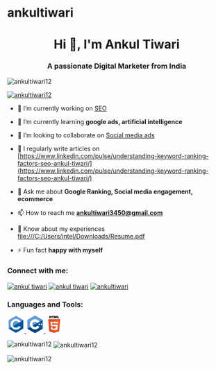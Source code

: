 # ankultiwari
<h1 align="center">Hi 👋, I'm Ankul Tiwari</h1>
<h3 align="center">A passionate Digital Marketer from India</h3>

<p align="left"> <img src="https://komarev.com/ghpvc/?username=ankultiwari12&label=Profile%20views&color=0e75b6&style=flat" alt="ankultiwari12" /> </p>

<p align="left"> <a href="https://github.com/ryo-ma/github-profile-trophy"><img src="https://github-profile-trophy.vercel.app/?username=ankultiwari12" alt="ankultiwari12" /></a> </p>

- 🔭 I’m currently working on [SEO](https://pestcontrolbengaluru.in)

- 🌱 I’m currently learning **google ads, artificial intelligence**

- 👯 I’m looking to collaborate on [Social media ads](https://hexagonvfx.in)

- 📝 I regularly write articles on [https://www.linkedin.com/pulse/understanding-keyword-ranking-factors-seo-ankul-tiwari/](https://www.linkedin.com/pulse/understanding-keyword-ranking-factors-seo-ankul-tiwari/)

- 💬 Ask me about **Google Ranking, Social media engagement, ecommerce**

- 📫 How to reach me **ankultiwari3450@gmail.com**

- 📄 Know about my experiences [file:///C:/Users/intel/Downloads/Resume.pdf](file:///C:/Users/intel/Downloads/Resume.pdf)

- ⚡ Fun fact **happy with myself**

<h3 align="left">Connect with me:</h3>
<p align="left">
<a href="https://linkedin.com/in/ankul tiwari" target="blank"><img align="center" src="https://raw.githubusercontent.com/rahuldkjain/github-profile-readme-generator/master/src/images/icons/Social/linked-in-alt.svg" alt="ankul tiwari" height="30" width="40" /></a>
<a href="https://fb.com/ankul tiwari" target="blank"><img align="center" src="https://raw.githubusercontent.com/rahuldkjain/github-profile-readme-generator/master/src/images/icons/Social/facebook.svg" alt="ankul tiwari" height="30" width="40" /></a>
<a href="https://instagram.com/ankultiwari" target="blank"><img align="center" src="https://raw.githubusercontent.com/rahuldkjain/github-profile-readme-generator/master/src/images/icons/Social/instagram.svg" alt="ankultiwari" height="30" width="40" /></a>
</p>

<h3 align="left">Languages and Tools:</h3>
<p align="left"> <a href="https://www.cprogramming.com/" target="_blank" rel="noreferrer"> <img src="https://raw.githubusercontent.com/devicons/devicon/master/icons/c/c-original.svg" alt="c" width="40" height="40"/> </a> <a href="https://www.w3schools.com/cpp/" target="_blank" rel="noreferrer"> <img src="https://raw.githubusercontent.com/devicons/devicon/master/icons/cplusplus/cplusplus-original.svg" alt="cplusplus" width="40" height="40"/> </a> <a href="https://www.w3.org/html/" target="_blank" rel="noreferrer"> <img src="https://raw.githubusercontent.com/devicons/devicon/master/icons/html5/html5-original-wordmark.svg" alt="html5" width="40" height="40"/> </a> </p>

<p><img align="left" src="https://github-readme-stats.vercel.app/api/top-langs?username=ankultiwari12&show_icons=true&locale=en&layout=compact" alt="ankultiwari12" /></p>

<p>&nbsp;<img align="center" src="https://github-readme-stats.vercel.app/api?username=ankultiwari12&show_icons=true&locale=en" alt="ankultiwari12" /></p>

<p><img align="center" src="https://github-readme-streak-stats.herokuapp.com/?user=ankultiwari12&" alt="ankultiwari12" /></p>
